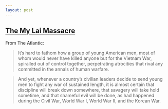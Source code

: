```yaml
---
layout: post
---
```

## [The My Lai Massacre](https://www.theatlantic.com/politics/archive/2018/03/my-lai-50/555671/?utm_campaign=the-atlantic&utm_content=5c8d2bac4b73850001c4b878_ta&utm_medium=social&utm_source=facebook&fbclid=IwAR0Qw9VMKkhN49tMQXO2x15SKCjlhjutxMwXpQJPmBQR_0Yp7LzmgeqJfzM)

From The Atlantic:

>It’s hard to fathom how a group of young American men, most of whom would never have killed anyone but for the Vietnam War, spiralled out of control together, perpetrating atrocities that rival any committed in the annals of human warfare.

>And yet, whenever a country’s civilian leaders decide to send young men to fight any war of sustained length, it is almost certain that discipline will break down somewhere, that savagery will take hold sometime, and that shameful evil will be done, as had happened during the Civil War, World War I, World War II, and the Korean War.

